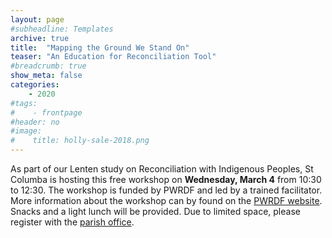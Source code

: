 ```yaml
---
layout: page
#subheadline: Templates
archive: true
title:  "Mapping the Ground We Stand On"
teaser: "An Education for Reconciliation Tool"
#breadcrumb: true
show_meta: false
categories:
    - 2020
#tags:
#    - frontpage
#header: no
#image:
#    title: holly-sale-2018.png
---
```

As part of our Lenten study on Reconciliation with Indigenous Peoples, St Columba is hosting this free workshop on <b>Wednesday, March 4</b> from 10:30 to 12:30.  The workshop is funded by PWRDF and led by a trained facilitator.  More information about the workshop can by found on the [PWRDF website](https://pwrdf.org/mapping-exercise/).  Snacks and a light lunch will be provided.  Due to limited space, please register with the [parish office][1].

 [1]: mailto:admin@stcolumbaottawa.ca
